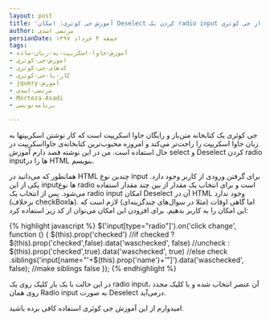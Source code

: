 ```yaml
---
layout: post
title: 'آموزش جی کوئری: امکان Deselect کردن یک radio input با استفاده از جی کوئری'
author: مرتضی اسدی
persianDate: جمعه ۴ خرداد ۱۳۹۷
tags:
- آموزش-جاوا-اسکریپت-به-زبان-ساده
- اموزش-جی-کوئری
- کدهای-جی-کوئری
- کار-با-جی-کوئری
- jquery-آموزش
- مرتضی-اسدی
- Morteza-Asadi
- برنامه‌نویسی

---
```


  
جی کوئری یک کتابخانه متن‌باز و رایگان جاوا اسکریپت است که کار نوشتن اسکریپتها به زبان جاوا اسکریپت را راحت‌تر می‌کند و امروزه محبوب‌ترین کتابخانه‌ی جاوااسکریپت در حال استفاده است. من در این نوشته قصد دارم آموزش select و Deselect کردن radio inputها را در HTML بنویسم.



همانطور که می‌دانید در HTML چندین نوع input برای گرفتن ورودی از کاربر وجود دارد. یکی از این inputها نوع radio است و برای انتخاب یک مقدار از بین چند مقدار استفاده می‌شود.  پس از انتخاب یک radio input امکان Deselect آن در HTML وجود ندارد (برخلاف checkBoxها). اما گاهی اوقات (مثلا در سوال‌های چندگزینه‌ای) لازم است که این امکان را به کاربر بدهیم. برای افزودن این امکان می‌توان از کد زیر استفاده کرد:

{% highlight javascript %}
$('input[type="radio"]').on('click change', function () {
$(this).prop('checked')                                                              //if checked
    ? $(this).prop('checked',false).data('waschecked', false)                        //uncheck
    : $(this).prop('checked',true).data('waschecked', true)                          //else check
    .siblings('input[name="'+$(this).prop('name')+'"]').data('waschecked', false);   //make siblings false
});
{% endhighlight %}

در این حالت با یک بار کلیک روی یک radio input، آن عنصر انتخاب شده و با کلیک مجدد روی همان Radio input به صورت Deselect درمی‌آید. 

امیدوارم از این آموزش جی کوئری استفاده کافی برده باشید.
